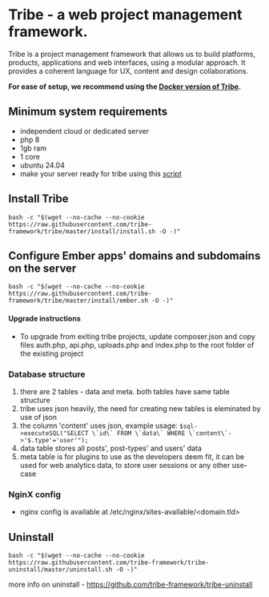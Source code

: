 # Tribe - a web project management framework.

Tribe is a project management framework that allows us to build platforms, products, applications and web interfaces, using a modular approach. It provides a coherent language for UX, content and design collaborations.

**For ease of setup, we recommend using the [Docker version of Tribe](https://github.com/tribe-framework/trib-docker).**

## Minimum system requirements
- independent cloud or dedicated server
- php 8
- 1gb ram
- 1 core
- ubuntu 24.04
- make your server ready for tribe using this [script](https://github.com/tribe-framework/ubuntu-server)

## Install Tribe
```
bash -c "$(wget --no-cache --no-cookie https://raw.githubusercontent.com/tribe-framework/tribe/master/install/install.sh -O -)"
```

## Configure Ember apps' domains and subdomains on the server
```
bash -c "$(wget --no-cache --no-cookie https://raw.githubusercontent.com/tribe-framework/tribe/master/install/ember.sh -O -)"
```

#### Upgrade instructions
- To upgrade from exiting tribe projects, update composer.json and copy files auth.php, api.php, uploads.php and index.php to the root folder of the existing project

### Database structure
1. there are 2 tables - data and meta. both tables have same table structure
2. tribe uses json heavily, the need for creating new tables is eleminated by use of json
3. the column 'content' uses json, example usage:
```$sql->executeSQL("SELECT \`id\` FROM \`data\` WHERE \`content\`->'$.type'='user'");```
4. data table stores all posts', post-types' and users' data
5. meta table is for plugins to use as the developers deem fit, it can be used for web analytics data, to store user sessions or any other use-case

### NginX config
- nginx config is available at /etc/nginx/sites-available/&lt;domain.tld&gt;

## Uninstall
```
bash -c "$(wget --no-cache --no-cookie https://raw.githubusercontent.com/tribe-framework/tribe-uninstall/master/uninstall.sh -O -)"
```
more info on uninstall - https://github.com/tribe-framework/tribe-uninstall
